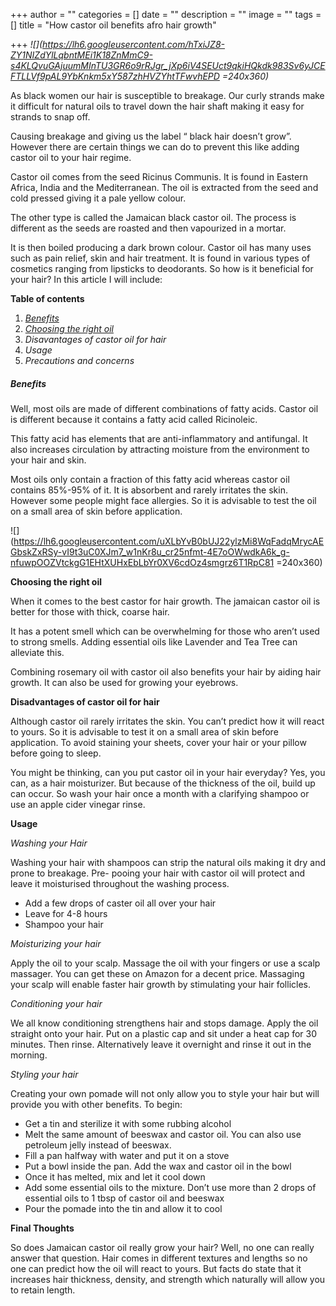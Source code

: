 +++
author = ""
categories = []
date = ""
description = ""
image = ""
tags = []
title = "How castor oil benefits afro hair growth"

+++
_![](https://lh6.googleusercontent.com/hTxiJZ8-ZY1NIZdYlLqbntMEi1K18ZnMmC9-s4KLQvuGAjuumMInTU3GR6o9rRJgr_jXp6iV4SEUct9qkiHQkdk983Sv6yJCEFTLLVf9pAL9YbKnkm5xY587zhHVZYhtTFwvhEPD =240x360)_

As black women our hair is susceptible to breakage. Our curly strands make it difficult for natural oils to travel down the hair shaft making it easy for strands to snap off.

Causing breakage and giving us the label “ black hair doesn’t grow”. However there are certain things we can do to prevent this like adding castor oil to your hair regime.

Castor oil comes from the seed Ricinus Communis. It is found in Eastern Africa, India and the Mediterranean. The oil is extracted from the seed and cold pressed giving it a pale yellow colour.

The other type is called the Jamaican black castor oil. The process is different as the seeds are roasted and then vapourized in a mortar.

It is then boiled producing a dark brown colour. Castor oil has many uses such as pain relief, skin and hair treatment. It is found in various types of cosmetics ranging from lipsticks to deodorants. So how is it beneficial for your hair? In this article I will include:

**Table of contents**

1. _<a href='#Benefits'>Benefits</a>_
2. [_Choosing the right oil_](#Choosing-the-right-oil)
3. _Disavantages of castor oil for hair_
4. _Usage_
5. _Precautions and concerns_

<h5 id='Benefits'>Benefits</h5>

Well, most oils are made of different combinations of fatty acids. Castor oil is different because it contains a fatty acid called Ricinoleic.

This fatty acid has elements that are anti-inflammatory and antifungal. It also increases circulation by attracting moisture from the environment to your hair and skin.

Most oils only contain a fraction of this fatty acid whereas castor oil contains 85%-95% of it. It is absorbent and rarely irritates the skin. However some people might face allergies. So it is advisable to test the oil on a small area of skin before application.

![](https://lh6.googleusercontent.com/uXLbYvB0bUJ22ylzMi8WqFadqMrycAEGbskZxRSy-vI9t3uC0XJm7_w1nKr8u_cr25nfmt-4E7oOWwdkA6k_g-nfuwpOOZVtckgG1EHtXUHxEbLbYr0XV6cdOz4smgrz6T1RpC81 =240x360)

**Choosing the right oil**

When it comes to the best castor for hair growth. The jamaican castor oil is better for those with thick, coarse hair.

It has a potent smell which can be overwhelming for those who aren’t used to strong smells. Adding essential oils like Lavender and Tea Tree can alleviate this.

Combining rosemary oil with castor oil also benefits your hair by aiding hair growth. It can also be used for growing your eyebrows.

**Disadvantages of castor oil for hair**

Although castor oil rarely irritates the skin. You can’t predict how it will react to yours. So it is advisable to test it on a small area of skin before application. To avoid staining your sheets, cover your hair or your pillow before going to sleep.

You might be thinking, can you put castor oil in your hair everyday? Yes, you can, as a hair moisturizer. But because of the thickness of the oil, build up can occur. So wash your hair once a month with a clarifying shampoo or use an apple cider vinegar rinse.

**Usage**

_Washing your Hair_

Washing your hair with shampoos can strip the natural oils making it dry and prone to breakage. Pre- pooing your hair with castor oil will protect and leave it moisturised throughout the washing process.

* Add a few drops of caster oil all over your hair
* Leave for 4-8 hours
* Shampoo your hair

_Moisturizing your hair_

Apply the oil to your scalp. Massage the oil with your fingers or use a scalp massager. You can get these on Amazon for a decent price. Massaging your scalp will enable faster hair growth by stimulating your hair follicles.

_Conditioning your hair_

We all know conditioning strengthens hair and stops damage. Apply the oil straight onto your hair. Put on a plastic cap and sit under a heat cap for 30 minutes. Then rinse. Alternatively leave it overnight and rinse it out in the morning.

_Styling your hair_

Creating your own pomade will not only allow you to style your hair but will provide you with other benefits. To begin:

* Get a tin and sterilize it with some rubbing alcohol
* Melt the same amount of beeswax and castor oil. You can also use petroleum jelly instead of beeswax.
* Fill a pan halfway with water and put it on a stove
* Put a bowl inside the pan. Add the wax and castor oil in the bowl
* Once it has melted, mix and let it cool down
* Add some essential oils to the mixture. Don’t use more than 2 drops of essential oils to 1 tbsp of castor oil and beeswax
* Pour the pomade into the tin and allow it to cool

**Final Thoughts**

So does Jamaican castor oil really grow your hair? Well, no one can really answer that question. Hair comes in different textures and lengths so no one can predict how the oil will react to yours. But facts do state that it increases hair thickness, density, and strength which naturally will allow you to retain length.
